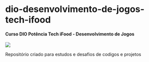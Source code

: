 <h1>dio-desenvolvimento-de-jogos-tech-ifood</h1>

<h4>Curso DIO Potência Tech iFood - Desenvolvimento de Jogos</h4>

<img src= https://hermes.dio.me/tracks/83f8150a-6429-4c1a-9207-d5bff610f647.png >

Repositório criado para estudos e desafios de codigos e projetos
